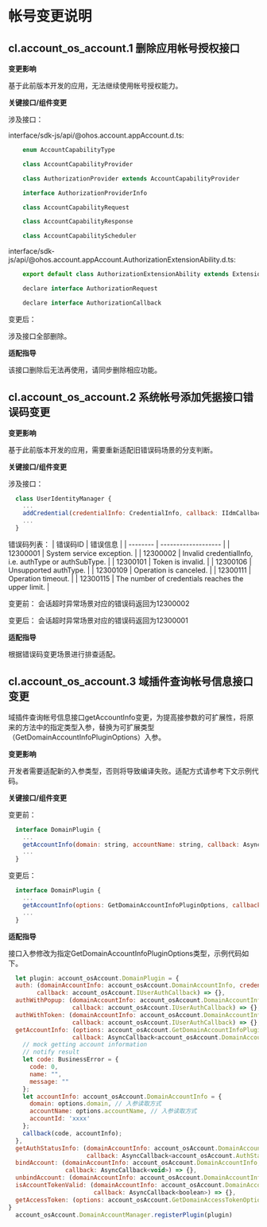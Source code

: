 # 帐号变更说明

## cl.account_os_account.1 删除应用帐号授权接口

**变更影响**

基于此前版本开发的应用，无法继续使用帐号授权能力。

**关键接口/组件变更**

涉及接口：

interface/sdk-js/api/@ohos.account.appAccount.d.ts:

```js
    enum AccountCapabilityType
```
```js
    class AccountCapabilityProvider
```
```js
    class AuthorizationProvider extends AccountCapabilityProvider
```
```js
    interface AuthorizationProviderInfo
```
```js
    class AccountCapabilityRequest
```
```js
    class AccountCapabilityResponse
```
```js
    class AccountCapabilityScheduler
```

interface/sdk-js/api/@ohos.account.appAccount.AuthorizationExtensionAbility.d.ts:

```js
    export default class AuthorizationExtensionAbility extends ExtensionAbility
```
```js
    declare interface AuthorizationRequest
```
```js
    declare interface AuthorizationCallback
```


变更后：

涉及接口全部删除。

**适配指导**

该接口删除后无法再使用，请同步删除相应功能。


## cl.account_os_account.2 系统帐号添加凭据接口错误码变更

**变更影响**

基于此前版本开发的应用，需要重新适配旧错误码场景的分支判断。

**关键接口/组件变更**

涉及接口：

```js
  class UserIdentityManager {
    ...
    addCredential(credentialInfo: CredentialInfo, callback: IIdmCallback): void;
    ...
  }
```

错误码列表：
| 错误码ID | 错误信息                     |
| -------- | ------------------- |
| 12300001 | System service exception. |
| 12300002 | Invalid credentialInfo, i.e. authType or authSubType. |
| 12300101 | Token is invalid. |
| 12300106 | Unsupported authType. |
| 12300109 | Operation is canceled. |
| 12300111 | Operation timeout. |
| 12300115 | The number of credentials reaches the upper limit. |


变更前：
会话超时异常场景对应的错误码返回为12300002

变更后：
会话超时异常场景对应的错误码返回为12300001


**适配指导**

根据错误码变更场景进行排查适配。


## cl.account_os_account.3 域插件查询帐号信息接口变更

域插件查询帐号信息接口getAccountInfo变更，为提高接参数的可扩展性，将原来的方法中的指定类型入参，替换为可扩展类型（GetDomainAccountInfoPluginOptions）入参。

**变更影响**

开发者需要适配新的入参类型，否则将导致编译失败。适配方式请参考下文示例代码。

**关键接口/组件变更**

变更前：

```js
  interface DomainPlugin {
    ...
    getAccountInfo(domain: string, accountName: string, callback: AsyncCallback<DomainAccountInfo>): void;
    ...
  }
```

变更后：
```js
  interface DomainPlugin {
    ...
    getAccountInfo(options: GetDomainAccountInfoPluginOptions, callback: AsyncCallback<DomainAccountInfo>): void;
    ...
  }
```

**适配指导**

接口入参修改为指定GetDomainAccountInfoPluginOptions类型，示例代码如下。

```js
  let plugin: account_osAccount.DomainPlugin = {
  auth: (domainAccountInfo: account_osAccount.DomainAccountInfo, credential: Uint8Array,
        callback: account_osAccount.IUserAuthCallback) => {},
  authWithPopup: (domainAccountInfo: account_osAccount.DomainAccountInfo,
                  callback: account_osAccount.IUserAuthCallback) => {},
  authWithToken: (domainAccountInfo: account_osAccount.DomainAccountInfo, token: Uint8Array,
                  callback: account_osAccount.IUserAuthCallback) => {},
  getAccountInfo: (options: account_osAccount.GetDomainAccountInfoPluginOptions, // 接口入参变更
                  callback: AsyncCallback<account_osAccount.DomainAccountInfo>) => {
    // mock getting account information
    // notify result
    let code: BusinessError = {
      code: 0,
      name: "",
      message: ""
    };
    let accountInfo: account_osAccount.DomainAccountInfo = {
      domain: options.domain, // 入参读取方式
      accountName: options.accountName, // 入参读取方式
      accountId: 'xxxx'
    };
    callback(code, accountInfo);
  },
  getAuthStatusInfo: (domainAccountInfo: account_osAccount.DomainAccountInfo,
                      callback: AsyncCallback<account_osAccount.AuthStatusInfo>) => {},
  bindAccount: (domainAccountInfo: account_osAccount.DomainAccountInfo, localId: number,
                callback: AsyncCallback<void>) => {},
  unbindAccount: (domainAccountInfo: account_osAccount.DomainAccountInfo, callback: AsyncCallback<void>) => {},
  isAccountTokenValid: (domainAccountInfo: account_osAccount.DomainAccountInfo, token: Uint8Array,
                        callback: AsyncCallback<boolean>) => {},
  getAccessToken: (options: account_osAccount.GetDomainAccessTokenOptions, callback: AsyncCallback<Uint8Array>) => {}
}
  account_osAccount.DomainAccountManager.registerPlugin(plugin)
```
